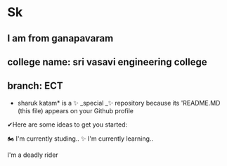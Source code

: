# Sk
## I am from ganapavaram
## college name: **sri vasavi engineering college**
## branch: **ECT**

 * sharuk katam* is a ✨ _special _✨ repository because its 'README.MD (this file) appears on your Github profile
 
 ✔Here are some ideas to get you started:
 
🏍 I'm currently  studing..
✨ I'm currently learning..

I'm a deadly rider
